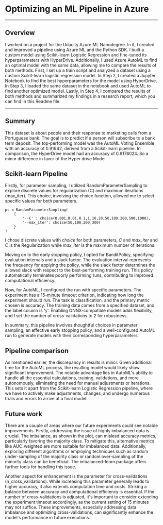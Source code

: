 # Optimizing an ML Pipeline in Azure


***
## Overview
I worked on a project for the Udacity Azure ML Nanodegree. In it, I created and improved a pipeline using Azure ML and the Python SDK. I built a custom model using Scikit-learn Logistic Regression and fine-tuned its hyperparameters with HyperDrive. Additionally, I used Azure AutoML to find an optimal model with the same data, allowing me to compare the results of both methods. 
First, I set up a train script and analyzed a dataset using a custom Scikit-learn logistic regression model. In Step 2, I created a Jupyter Notebook to find the best hyperparameters for the model using HyperDrive. In Step 3, I loaded the same dataset in the notebook and used AutoML to find another optimized model. Lastly, in Step 4, I compared the results of both methods and summarized my findings in a research report, which you can find in this Readme file.

***
## Summary
This dataset is about people and their response to marketing calls from a Portuguese bank. The goal is to predict if a person will subscribe to a bank term deposit. The top-performing model was the AutoML Voting Ensemble with an accuracy of 0.91642, derived from a Scikit-learn pipeline. In comparison, the HyperDrive model had an accuracy of 0.9176024. So a minor difference in favor of the Hyper drive Model.

## Scikit-learn Pipeline
Firstly, for parameter sampling, I utilized RandomParameterSampling to explore discrete values for regularization (C) and maximum iterations (max_iter). This choice, involving the choice function, allowed me to select specific values for both parameters.
```
ps = RandomParameterSampling(
    {
        '--C' : choice(0.001,0.01,0.1,1,10,20,50,100,200,500,1000),
        '--max_iter': choice(50,100,200,300)
    }
)
```
I chose discrete values with _choice_ for both parameters, _C_ and _max_iter_ and _C_ is the Regularization while _max_iter_ is the maximum number of iterations.

Moving on to the early stopping policy, I opted for BanditPolicy, specifying evaluation intervals and a slack factor. The evaluation interval represents the frequency for applying the policy, while the slack factor determines the allowed slack with respect to the best-performing training run. This policy automatically terminates poorly performing runs, contributing to improved computational efficiency.

Now, for AutoML, I configured the run with specific parameters. The experiment has a 15-minute timeout criterion, indicating how long the experiment should run. The task is classification, and the primary metric chosen is accuracy. The training data comes from a specified dataset, and the label column is 'y'. Enabling ONNX-compatible models adds flexibility, and I set the number of cross-validations to 2 for robustness.

In summary, this pipeline involves thoughtful choices in parameter sampling, an effective early stopping policy, and a well-configured AutoML run to generate models with their corresponding hyperparameters.

## Pipeline comparison

As mentioned earlier, the discrepancy in results is minor. Given additional time for the AutoML process, the resulting model would likely show significant improvement. The notable advantage lies in AutoML's ability to handle all the essential calculations, training, validations, and more autonomously, eliminating the need for manual adjustments or iterations. This sets it apart from the Scikit-learn Logistic Regression pipeline, where we have to actively make adjustments, changes, and undergo numerous trials and errors to arrive at a final model. 

## Future work
There are a couple of areas where our future experiments could see notable improvements. Firstly, addressing the issue of highly imbalanced data is crucial. The imbalance, as shown in the plot, can mislead accuracy metrics, particularly favoring the majority class. To mitigate this, alternative metrics like AUC_weighted are more suitable for imbalanced data. Additionally, exploring different algorithms or employing techniques such as random under-sampling of the majority class or random over-sampling of the minority class can be beneficial. The imbalanced-learn package offers further tools for handling this issue.

Another aspect for enhancement is the parameter for cross-validations (n_cross_validations). While increasing this parameter generally leads to higher accuracy, it also extends computation time and costs. Striking a balance between accuracy and computational efficiency is essential. If the number of cross-validations is adjusted, it's important to consider extending the experiment timeout accordingly, as the current setting of 15 minutes may not suffice. These improvements, especially addressing data imbalance and optimizing cross-validations, can significantly enhance the model's performance in future executions.
